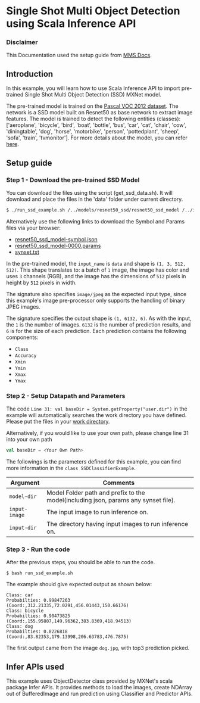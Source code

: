# Single Shot Multi Object Detection using Scala Inference API

### Disclaimer
This Documentation used the setup guide from [MMS Docs](https://github.com/awslabs/mxnet-model-server/blob/master/examples/ssd/README.md).

## Introduction
In this example, you will learn how to use Scala Inference API to import pre-trained Single Shot Multi Object Detection (SSD) MXNet model.

The pre-trained model is trained on the [Pascal VOC 2012 dataset](http://host.robots.ox.ac.uk/pascal/VOC/voc2012/index.html). The network is a SSD model built on Resnet50 as base network to extract image features. The model is trained to detect the following entities (classes): ['aeroplane', 'bicycle', 'bird', 'boat', 'bottle', 'bus', 'car', 'cat', 'chair', 'cow', 'diningtable', 'dog', 'horse', 'motorbike', 'person', 'pottedplant', 'sheep', 'sofa', 'train', 'tvmonitor']. For more details about the model, you can refer [here](https://github.com/apache/incubator-mxnet/tree/master/example/ssd).

## Setup guide

### Step 1 - Download the pre-trained SSD Model
You can download the files using the script (get_ssd_data.sh). It will download and place the files in the 'data' folder under current directory.

```bash
$ ./run_ssd_example.sh /../models/resnet50_ssd/resnet50_ssd_model /../images/resnet50_ssd/dog.jpg /../images/resnet50_ssd
```

Alternatively use the following links to download the Symbol and Params files via your browser:
- [resnet50_ssd_model-symbol.json](https://s3.amazonaws.com/model-server/models/resnet50_ssd/resnet50_ssd_model-symbol.json)
- [resnet50_ssd_model-0000.params](https://s3.amazonaws.com/model-server/models/resnet50_ssd/resnet50_ssd_model-0000.params)
- [synset.txt](https://github.com/awslabs/mxnet-model-server/blob/master/examples/ssd/synset.txt)

In the pre-trained model, the `input_name` is `data` and shape is `(1, 3, 512, 512)`.
This shape translates to: a batch of `1` image, the image has color and uses `3` channels (RGB), and the image has the dimensions of `512` pixels in height by `512` pixels in width.

The signature also specifies `image/jpeg` as the expected input type, since this example's image pre-processor only supports the handling of binary JPEG images.

The signature specifies the output shape is `(1, 6132, 6)`. As with the input, the `1` is the number of images. `6132` is the number of prediction results, and `6` is for the size of each prediction. Each prediction contains the following components:
- `Class`
- `Accuracy`
- `Xmin`
- `Ymin`
- `Xmax`
- `Ymax`

### Step 2 - Setup Datapath and Parameters

The code `Line 31: val baseDir = System.getProperty("user.dir")` in the example will automatically searches the work directory you have defined. Please put the files in your [work directory](https://stackoverflow.com/questions/16239130/java-user-dir-property-what-exactly-does-it-mean). <!-- how do you define the work directory? -->

Alternatively, if you would like to use your own path, please change line 31 into your own path
```scala
val baseDir = <Your Own Path>
```

The followings is the parameters defined for this example, you can find more information in the `class SSDClassifierExample`.

| Argument                      | Comments                                 |
| ----------------------------- | ---------------------------------------- |
| `model-dir`                   | Model Folder path and prefix to the model(including json, params any synset file).|
| `input-image`                 | The input image to run inference on. |
| `input-dir`                   | The directory having input images to run inference on. |

### Step 3 - Run the code
After the previous steps, you should be able to run the code. 
```
$ bash run_ssd_example.sh
```

The example should give expected output as shown below:
```
Class: car
Probabilties: 0.99847263
(Coord:,312.21335,72.0291,456.01443,150.66176)
Class: bicycle
Probabilties: 0.90473825
(Coord:,155.95807,149.96362,383.8369,418.94513)
Class: dog
Probabilties: 0.8226818
(Coord:,83.82353,179.13998,206.63783,476.7875)
```
The first output came from the image `dog.jpg`, with top3 prediction picked.

## Infer APIs used
This example uses ObjectDetector class provided by MXNet's scala package Infer APIs. It provides methods to load the images, create NDArray out of BufferedImage and run prediction using Classifier and Predictor APIs.